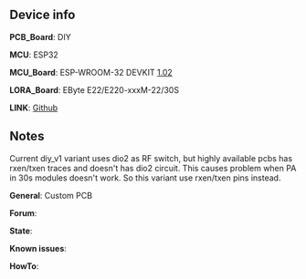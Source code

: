 ## Device info

**PCB_Board**: DIY

**MCU**: ESP32

**MCU_Board**: ESP-WROOM-32 DEVKIT [1.02](https://github.com/NanoVHF/Meshtastic-DIY/tree/main/PCB/ESP-32-devkit_EBYTE-E22/Mesh-v1.02-2LCD-FreePins)

**LORA_Board**: EByte E22/E220-xxxM-22/30S 

**LINK**: [Github](https://github.com/mrekin/MeshtasticCustomBoards/new/main/firmware/variants/diy/v1_rxtx)

## Notes

Current diy_v1 variant uses dio2 as RF switch, but highly available pcbs has rxen/txen traces and doesn't has dio2 circuit. This causes problem when PA in 30s modules doesn't work.
So this variant use rxen/txen pins instead.

**General**: Custom PCB

**Forum**: 

**State**:

**Known issues**: 

**HowTo**:
